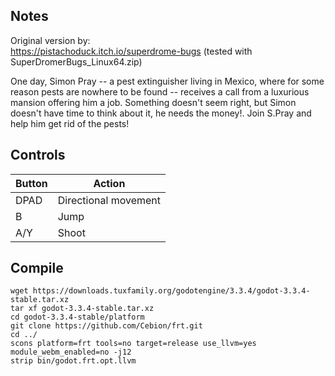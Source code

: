 ## Notes

Original version by:  
https://pistachoduck.itch.io/superdrome-bugs (tested with SuperDromerBugs_Linux64.zip)

One day, Simon Pray -- a pest extinguisher living in Mexico, where for some reason pests are nowhere to be found -- receives a call from a luxurious mansion offering him a job. Something doesn't seem right, but Simon doesn't have time to think about it, he needs the money!. Join S.Pray and help him get rid of the pests!


## Controls

| Button | Action               |
| ------ | -------------------- |
| DPAD   | Directional movement |
| B      | Jump                 |
| A/Y    | Shoot                |


## Compile

```shell
wget https://downloads.tuxfamily.org/godotengine/3.3.4/godot-3.3.4-stable.tar.xz  
tar xf godot-3.3.4-stable.tar.xz  
cd godot-3.3.4-stable/platform  
git clone https://github.com/Cebion/frt.git  
cd ../  
scons platform=frt tools=no target=release use_llvm=yes module_webm_enabled=no -j12  
strip bin/godot.frt.opt.llvm
```

